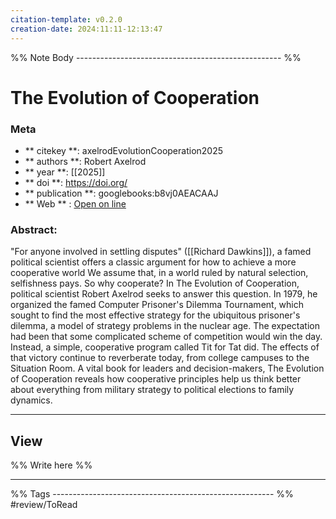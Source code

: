 ```yaml
---
citation-template: v0.2.0
creation-date: 2024:11:11-12:13:47
---
```


%% Note Body --------------------------------------------------- %%
# The Evolution of Cooperation

### Meta
- ** citekey **: axelrodEvolutionCooperation2025
- ** authors **: Robert Axelrod
- ** year **: [[2025]]
- ** doi **: https://doi.org/
- ** publication **: googlebooks:b8vj0AEACAAJ
- ** Web ** : [Open on line]()


### Abstract:
"For anyone involved in settling disputes" ([[Richard Dawkins]]), a famed political scientist offers a classic argument for how to achieve a more cooperative world We assume that, in a world ruled by natural selection, selfishness pays. So why cooperate? In The Evolution of Cooperation, political scientist Robert Axelrod seeks to answer this question. In 1979, he organized the famed Computer Prisoner's Dilemma Tournament, which sought to find the most effective strategy for the ubiquitous prisoner's dilemma, a model of strategy problems in the nuclear age. The expectation had been that some complicated scheme of competition would win the day. Instead, a simple, cooperative program called Tit for Tat did. The effects of that victory continue to reverberate today, from college campuses to the Situation Room. A vital book for leaders and decision-makers, The Evolution of Cooperation reveals how cooperative principles help us think better about everything from military strategy to political elections to family dynamics.

___

## View

%% Write here %%





___
%% Tags  ------------------------------------------------------- %%
#review/ToRead
